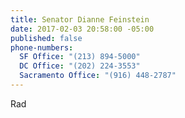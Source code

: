 ```yaml
---
title: Senator Dianne Feinstein
date: 2017-02-03 20:58:00 -05:00
published: false
phone-numbers:
  SF Office: "(213) 894-5000"
  DC Office: "(202) 224-3553"
  Sacramento Office: "(916) 448-2787"
---
```


Rad
